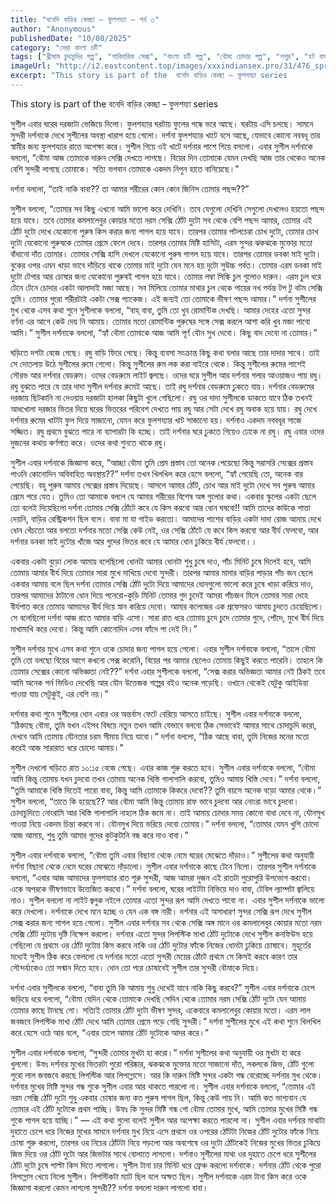 ```yaml
---
title: "বনেদি বাড়ির কেচ্ছা – ফুলশয্যা – পর্ব ৩"
author: "Anonymous"
publishedDate: "10/08/2025"
category: "সেরা বাংলা চটি"
tags: ["থ্রীসাম চুদাচুদির গল্প", "পারিবারিক সেক্স", "বাংলা চটি গল্প", "বৌমা চোদার গল্প", "শশুর", "হট বাংলা চটি"]
imageUrl: "http://i2.eastcontent.top/images/xxxindiansex.pro/31/476_spreads_her_wet.jpg"
excerpt: "This story is part of the  বনেদি বাড়ির কেচ্ছা – ফুলশয্যা series             সুশীল এবার ঘরের দরজাটা ভেজিয়ে দিলো। ফুলশয্যার ঘরটায় ফুলের গন্ধে ভরে আছে। ঘরটায় এসি চলছে। সামনে সুন্দরী দর্শনাকে দেখে সুশীলের..."
---
```


This story is part of the 
বনেদি বাড়ির কেচ্ছা – ফুলশয্যা series












সুশীল এবার ঘরের দরজাটা ভেজিয়ে দিলো। ফুলশয্যার ঘরটায় ফুলের গন্ধে ভরে আছে। ঘরটায় এসি চলছে। সামনে সুন্দরী দর্শনাকে দেখে সুশীলের অবস্থা খারাপ হয়ে গেলো। দর্শনা ফুলশয্যার খাটে বসে আছে, যেভাবে কোনো নববধূ তার স্বামীর জন্য ফুলশয্যার রাতে অপেক্ষা করে। সুশীল গিয়ে ওই খাটে দর্শনার পাশে গিয়ে বসলো। এবার সুশীল দর্শনাকে বললো, “বৌমা আজ তোমাকে দারুন সেক্সি দেখতে লাগছে। বিয়ের দিন তোমাকে যেমন দেখছি আজ তার থেকেও অনেক বেশি সুন্দরী লাগছে তোমাকে। সত্যি ভগবান তোমাকে একদম নিপুন হাতে বানিয়েছে।”


দর্শনা বললো, “তাই নাকি বাবা?? তা আমার শরীরের কোন কোন জিনিস তোমার পছন্দ??”


সুশীল বললো, “তোমার সব কিছু এখনো আমি ভালো করে দেখিনি। তবে যেগুলো দেখিনি সেগুলো দেখলেও হয়তো পছন্দ হয়ে যাবে। তবে তোমার কমলালেবুর কোয়ার মতো নরম সেক্সি ঠোঁট দুটো সব থেকে বেশি পছন্দ আমার, তোমার এই ঠোঁট দুটো দেখে যেকোনো পুরুষ কিস করার জন্য পাগল হয়ে যাবে। তারপর তোমার পটলচেরা চোখ দুটো, তোমার চোখ দুটো যেকোনো পুরুষকে তোমার প্রেমে ফেলে দেবে। তারপর তোমার মিষ্টি হাসিটা, এরম সুন্দর ঝকঝকে মুক্তোর মতো বাঁধানো দাঁত তোমার। তোমার সেক্সি হাসি দেখলে যেকোনো পুরুষ পাগল হয়ে যাবে। তারপর তোমার ডবকা মাই দুটো। বুকের ওপর এমন খাড়া ভাবে দাঁড়িয়ে থাকে তোমার মাই দুটো যেন মনে হয় দুটো সুউচ্চ পর্বত। তোমার এরম ডবকা মাই দুটো টেপার আর চোষার জন্য যেকোনো পুরুষই পাগল হয়ে যাবে। তোমার লম্বা সিল্কি চুল গুলোও দারুন। এরম চুল ধরে টেনে টেনে চোদার একটা আলাদাই মজা আছে। সব মিলিয়ে তোমার মাথার চুল থেকে পায়ের নখ পর্যন্ত টপ টু বটম সেক্সি তুমি। তোমার পুরো শরীরটাই একটা সেক্স প্যাকেজ। এই জন্যই তো তোমাকে ভীষণ পছন্দ আমার।” দর্শনা সুশীলের মুখ থেকে এসব কথা শুনে সুশীলকে বললো, “বাহ্ বাবা, তুমি তো খুব রোমান্টিক দেখছি। আমার দেহের এতো সুন্দর বর্ণনা এর আগে কেউ দেয় নি আমায়। তোমার মতো রোমান্টিক পুরুষের সঙ্গে সেক্স করলে আশা করি খুব মজা পাবো আমি।” সুশীল দর্শনাকে বললো, “হ্যাঁ বৌমা তোমাকে আজ আমি পূর্ণ যৌন সুখ দেবো। কিছু বাদ দেবো না তোমার।”


ঘড়িতে দশটা বেজে গেছে। রঘু বাড়ি ফিরে গেছে। কিন্তু ব্যবসা সংক্রান্ত কিছু কথা বলার আছে তার দাদার সাথে। তাই সে দোতলায় উঠে সুশীলের রুমে গেলো। কিন্তু সুশীলের রুম লক করা বাইরে থেকে। কিন্তু সুশীলের রুমের পাশেই সৌরভ আর দর্শনার বেডরুম। ওদের বেডরুমে লাইট জ্বলছে। ওদের ঘরে সুশীল আর দর্শনার গলার আওয়াজও পায় রঘু। রঘু বুঝতে পারে যে তার দাদা সুশীল দর্শনার রুমেই আছে। তাই রঘু দর্শনার বেডরুমে ঢুকতে যায়। দর্শনার বেডরুমের দরজায় ছিটকানি না দেওয়ায় দরজাটা হালকা কিছুটা খুলে গেছিলো। রঘু ওর দাদা সুশীলকে ডাকতে যাবে ঠিক তখনই আধখোলা দরজার ভিতর দিয়ে ঘরের ভিতরের পরিবেশ দেখতে পায় রঘু আর সেটা দেখে রঘু অবাক হয়ে যায়। রঘু দেখে দর্শনার রুমের খাটটা ফুল দিয়ে সাজানো, যেমন করে ফুলশয্যার খাট সাজানো হয়। দর্শনাও একদম নববধূর সাজে সজ্জিত। রঘু প্রথমে বুঝতে পারে না ব্যাপারটা কি হচ্ছে। তাই দর্শনার ঘরে ঢুকতে গিয়েও ঢোকে না রঘু। রঘু এবার ওদের দুজনের কথায় কর্ণপাত করে। ওদের কথা শুনতে থাকে রঘু।


সুশীল এবার দর্শনাকে জিজ্ঞাসা করে, “আচ্ছা বৌমা তুমি প্রেম প্রস্তাব তো অনেক পেয়েছো কিন্তু সরাসরি সেক্সের প্রস্তাব পাওনি কোনোদিন অবিবাহিত অবস্থায়??” দর্শনা তখন খিলখিল করে হেসে বললো, “হ্যাঁ পেয়েছি তো, অনেক বার পেয়েছি। বহু পুরুষ আমায় সেক্সের প্রস্তাব দিয়েছে। আসলে আমার ঠোঁট, চোখ আর মাই দুটো দেখে সব পুরুষ আমার প্রেমে পরে যেত। তুমিও তো আমাকে বললে যে আমার শরীরের বিশেষ অঙ্গ গুলোর কথা। একবার স্কুলের একটা ছেলে তো বলেই দিয়েছিলো দর্শনা তোমার সেক্সি ঠোঁটে কবে যে কিস করবো আর ধোন ঘষবো!! আমি তাদের কাউকে পাত্তা দেয়নি, বাড়ির রেস্ট্রিকশন ছিল বলে। বাবা মা যা গাইড করতো। আমাদের পাশের বাড়ির একটা দাদা রোজ আমায় দেখে ধোন খেঁচতো আর বলতো দর্শনার মতো সেক্সি কেউ নেই, ওর সেক্সি ঠোঁটে যে কবে কিস করবো আর বীর্য ফেলবো, আর দর্শনার ডবকা মাই দুটোর খাঁজে আর গুদের ভিতর কবে যে আমার ধোন ঢুকিয়ে বীর্য ফেলবো।।


একবার একটা বুড়ো লোক আমায় বলেছিলো ধোনটা আমার ধোনটা শুধু চুষে দাও, পাঁচ মিনিট চুষে দিলেই হবে, আমি তোমায় আমার বীর্য দিয়ে তোমার সারা মুখে মাখিয়ে দেবো সুন্দরী। তারপর আমার মামার বাড়ির পাড়ার পাঁচ জন ছেলে একবার আমায় বলে ছিল দর্শনা তোমার সেক্সি ঠোঁট দুটো দিয়ে আমাদের ধোনগুলো ভালো করে চুষে খাড়া করিয়ে দাও, তারপর আমাদের ঠাটানো ধোন দিয়ে পনেরো-কুড়ি মিনিট তোমার গুদ চুদেই আমরা পাঁচজন মিলে তোমার সারা দেহে বীর্যপাত করে তোমায় আমাদের বীর্য দিয়ে স্নান করিয়ে দেবো। আমার কলেজের এক প্রফেসরও আমায় চুদতে চেয়েছিলো। সে বলেছিলো দর্শনা আজ রাতে আমার বাড়ি এসো। সারা রাত ধরে তোমায় চুদে চুদে তোমার গুদে, পোঁদে, মুখে বীর্য দিয়ে মাখামাখি করে দেবো। কিন্তু আমি কোনোদিন এসব ফাঁদে পা দেই নি।”


সুশীল দর্শনার মুখে এসব কথা শুনে ওকে চোদার জন্য পাগল হয়ে গেলো। এবার সুশীল দর্শনাকে বললো, “তালে বৌমা তুমি তো বলছো বিয়ের আগে কখনো সেক্স করোনি, বিয়ের পর আমার ছেলেও তোমায় কিছুই করতে পারেনি। তাহলে কি তোমার সেক্সের কোনো অভিজ্ঞতা নেই??” দর্শনা এবার সুশীলকে বললো, “সেক্স করার অভিজ্ঞতা আমার নেই ঠিকই তবে আমি অনেক পর্ন ভিডিও দেখেছি আর যৌন উত্তেজক গল্পের বইও অনেক পড়েছি। ওখানে থেকেই যেটুকু আইডিয়া পাওয়া যায় সেটুকুই, এর বেশি নয়।”


দর্শনার কথা শুনে সুশীলের ধোন এবার ওর অন্তর্বাস ফেটে বেরিয়ে আসতে চাইছে। সুশীল এবার দর্শনাকে বললো, “ঠিকাছে বৌমা, তুমি যখন এইসব বিষয়ে নতুন তখন আমি যেভাবে বলবো ঠিক সেভাবেই আমার সাথে চোদাচুদি করো, দেখবে আমি তোমায় যৌনতার চরম সীমায় নিয়ে যাবো।” দর্শনা বললো, “ঠিক আছে বাবা, তুমি নিজের মনের মতো করেই আজ সারারাত ধরে চোদো আমায়।”


সুশীল দেখলো ঘড়িতে রাত ১০:১৫ বেজে গেছে। এবার কাজ শুরু করতে হবে। সুশীল এবার দর্শনাকে বললো, “বৌমা আমি কিন্তু তোমায় যখন চুদবো তখন তোমায় অনেক খিস্তি গালাগালি করবো, তুমিও আমায় খিস্তি দেবে।” দর্শনা বললো, “তুমি আমাকে খিস্তি দিতেই পারো বাবা, কিন্তু আমি তোমাকে কিকরে দেবো?? তুমি বয়সে অনেক বড়ো আমার থেকে।” সুশীল বললো, “তাতে কি হয়েছে?? আর বৌমা আমি কিন্তু তোমায় রাফ ভাবে চুদবো আর নোংরা ভাবে চুদবো। চোদাচুদিতে নোংরামি আর খিস্তি গালাগালি নাহলে ঠিক জমে না। তাই আমায় চোদার সময় কোনো বাধা দেবে না, যৌনসুখ পাওয়া নিয়ে একদম চিন্তা করবে না। যৌনসুখ দিয়ে ভরিয়ে দেবো তোমায়।” দর্শনা বললো, “তোমার যেমন খুশি চোদো আজ আমায়, শুধু তুমি আমার গুদের কুটকুটানি বন্ধ করে দাও বাবা।”


সুশীল এবার দর্শনাকে বললো, “বৌমা তুমি এবার বিছানা থেকে নেমে ঘরের মেঝেতে দাঁড়াও।” সুশীলের কথা অনুযায়ী দর্শনা বিছানা থেকে নেমে ঘরের মেঝেতে দাঁড়ালো। সুশীল এবার দর্শনাকে কাছে টেনে নিলো। তারপর সুশীল দর্শনাকে বললো, “এবার আজ আমাদের ফুলশয্যার রাত শুরু সুন্দরী, আজ আমরা দুজন এই রাতটা পুরোপুরি উপভোগ করবো। একে অপরকে ভীষণভাবে উত্তেজিত করবো।” দর্শনা বললো, ঘরের লাইটটা নিভিয়ে দাও বাবা, টেবিল ল্যাম্পটা জ্বালিয়ে নাও। সুশীল বললো না লাইট জ্বলুক নইলে তোমার এতো সুন্দর রূপ আমি দেখতে পাবো না। এবার সুশীল দর্শনাকে ভালো করে দেখলো। দর্শনাকে দেখে মনে হচ্ছে ও যেন এক বঙ্গ নারী। দর্শনার এই অসাধারণ সুন্দর সেক্সি রূপ দেখে সুশীল সেক্স করার জন্য পাগল হয়ে গেলো। সুশীল এবার দর্শনার সব থেকে সেক্সি অঙ্গ মানে ওর কমলালেবুর কোয়ার মতো নরম সেক্সি ঠোঁট দুটোয় দৃষ্টি নিক্ষেপ করলো। দর্শনার এতো সুন্দর লিপস্টিক মাখা ঠোঁট দুটোকে দেখে সুশীল কনফিউস হয়ে গেছিলো যে প্রথমে ওর ঠোঁট দুটোয় কিস করবে নাকি ওর ঠোঁট দুটোর ফাঁকে নিজের ধোনটা ঢুকিয়ে চোষাবে। মুহূর্তের মধ্যেই সুশীল ঠিক করে ফেললো যে দর্শনার মতো এতো সুন্দরী মেয়ের ঠোঁটে প্রথমে সে কিসই করবে কারণ তার সৌন্দর্য্যকেও তো সন্মান দিতে হবে। ধোন তো পরে চোষাবেই সুশীল তার সুন্দরী বৌমাকে দিয়ে।


দর্শনা এবার সুশীলকে বললো, “বাবা তুমি কি আমায় শুধু দেখেই যাবে নাকি কিছু করবে?” সুশীল এবার দর্শনাকে চেপে জড়িয়ে ধরে বললো, “বৌমা যেদিন থেকে তোমাকে দেখছি সেদিন থেকে তোমার নরম সেক্সি ঠোঁট দুটো যেন আমায় তোমার কাছে টানছে গো। সত্যিই তোমার ঠোঁট দুটো ভীষণ সুন্দর, একেবারে কমলালেবুর কোয়ার মতো। এরম লাল জবজবে লিপস্টিক মাখা ঠোঁট দেখে আমি তোমার প্রেমে পড়ে গেছি সুন্দরী।” দর্শনা সুশীলের মুখে এই কথা শুনে খিলখিল করে হেসে ওঠে আর বলে, “এবার তালে আমার ঠোঁট দুটোকে আদর করে।”


সুশীল এবার দর্শনাকে বললো, “সুন্দরী তোমার মুখটা হা করো।” দর্শনা সুশীলের কথা অনুযায়ী ওর মুখটা হা করে খুললো। উফঃ দর্শনার মুখের ভিতরটা পুরো পরিষ্কার, ঝকঝকে মুক্তোর মতো সাজানো দাঁত, লকলকে জিভ, ঠোঁট গুলো পুরো লাল জবজবে করছে লিপস্টিক আর লিপগ্লোসে। আর কি দারুন মিষ্টি সুন্দর একটা গন্ধ বেরোচ্ছে দর্শনার মুখ থেকে। দর্শনার মুখের মিষ্টি সুন্দর গন্ধ শুকে সুশীল এবার আর থাকতে পারলো না। সুশীল এবার দর্শনাকে বললো, “তোমার এই নরম সেক্সি ঠোঁট দুটো শুধু একবার চোষার জন্য কত পুরুষ পাগল ছিল, কিন্তু কেউ পায় নি। আমি কত ভাগ্যবান যে তোমার এই ঠোঁট দুটোকে প্রথম পাচ্ছি। উফঃ কি সুন্দর মিষ্টি গন্ধ গো বৌমা তোমার মুখে, আমি তোমার মুখের মিষ্টি গন্ধ শুকে পাগল হয়ে যাচ্ছি।” — এই কথা গুলো বলেই সুশীল আর অপেক্ষা করতে পারলো না। সুশীল এবার দর্শনার মাথাটা দুহাতে চেপে ধরে নিজের মুখের সামনে দর্শনার মুখ নিয়ে এসে প্রথমে ওর ওপরের ঠোঁটটা নিজের ঠোঁট দুটোর ফাঁকে নিয়ে চোষা শুরু করলো, তারপর ওর নিচের ঠোঁটটা নিয়ে পড়লো আর অবশেষে ওর দুটো ঠোঁটকেই নিজের মুখের ভিতর ঢুকিয়ে জিভ দিয়ে ওর ঠোঁট দুটো আর জিভটার সাথে বোলাতে লাগলো। দর্শনাও সুশীলের মাথা ওর দুহাতে চেপে ধরে সুশীলের ঠোঁট দুটো চুষে পাল্টা কিস দিতে লাগলো। সুশীল টানা চার মিনিট ধরে ফ্রেঞ্চ করলো দর্শনাকে। দর্শনার ঠোঁট থেকে পুরো লিপগ্লোস খেয়ে নিলো সুশীল। লিপস্টিকটা ম্যাট ছিল বলে অক্ষত ছিল। সুশীল দর্শনাকে এরম টানা কিস করে ওকে জিজ্ঞাসা করলো কেমন লাগলো সুন্দরী?? দর্শনা বললো দারুন লাগলো বাবা।
